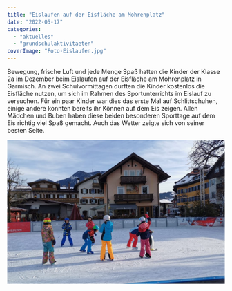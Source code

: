 ```yaml
---
title: "Eislaufen auf der Eisfläche am Mohrenplatz"
date: "2022-05-17"
categories: 
  - "aktuelles"
  - "grundschulaktivitaeten"
coverImage: "Foto-Eislaufen.jpg"
---
```


Bewegung, frische Luft und jede Menge Spaß hatten die Kinder der Klasse 2a im Dezember beim Eislaufen auf der Eisfläche am Mohrenplatz in Garmisch. An zwei Schulvormittagen durften die Kinder kostenlos die Eisfläche nutzen, um sich im Rahmen des Sportunterrichts im Eislauf zu versuchen. Für ein paar Kinder war dies das erste Mal auf Schlittschuhen, einige andere konnten bereits ihr Können auf dem Eis zeigen. Allen Mädchen und Buben haben diese beiden besonderen Sporttage auf dem Eis richtig viel Spaß gemacht. Auch das Wetter zeigte sich von seiner besten Seite.

[![](images/Foto-Eislaufen-1024x676.jpg)](https://volksschule-partenkirchen.de/wp-content/uploads/Foto-Eislaufen.jpg)

